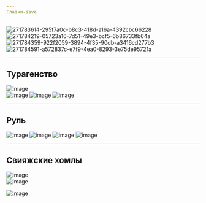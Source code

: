 ```yaml
---
Глазки-save
---
```

![271783614-295f7a0c-b8c3-418d-a16a-4392cbc66228](https://github.com/DelpanDDD/demoekz/assets/98009151/d5c2f0aa-1962-4c62-8820-3069df295d88)
![271784219-05723a16-7d51-49e3-bcf5-6b86733fb64a](https://github.com/DelpanDDD/demoekz/assets/98009151/1e415451-c103-4b38-a671-6eb261e92aa1)
![271784359-922f2059-3894-4f35-90db-a3416cd277b3](https://github.com/DelpanDDD/demoekz/assets/98009151/3e84091d-c06e-452a-acab-991f94983563)
![271784591-a572837c-e7f9-4ea0-8293-3e75de95721a](https://github.com/DelpanDDD/demoekz/assets/98009151/70e13348-0088-46cf-a2e6-e1fc4748c183)


---
Турагенство
---
![image](https://github.com/Kulikov205/DemoEkzamen/assets/97594290/3bb8c7e3-e8f2-40e0-83fc-880e64a48d5a)</br>
![image](https://github.com/DelpanDDD/demoekz/assets/98009151/87bee784-ad75-46f4-ae96-9e5b60cb2236)
![image](https://github.com/DelpanDDD/demoekz/assets/98009151/cfc944f5-adb7-49c6-9712-71eacbf5812a)
![image](https://github.com/DelpanDDD/demoekz/assets/98009151/5963cdd2-b7aa-45dd-8628-f63a22ba0a8c)

---
Руль
---

![image](https://github.com/DelpanDDD/demoekz/assets/98009151/d6bf6127-ab7a-4c70-9a01-8656288b55dc)
![image](https://github.com/DelpanDDD/demoekz/assets/98009151/78c4dead-7ef1-4fa6-b15c-88fd2e9f76f8)
![image](https://github.com/DelpanDDD/demoekz/assets/98009151/c43e1369-dcb1-4e05-813d-c0325c188775)
![image](https://github.com/DelpanDDD/demoekz/assets/98009151/883831d1-9370-4c5a-b9ab-6ae8f5dde418)

---
Свияжские хомлы
---



![image](https://github.com/Kulikov205/DemoEkzamen/assets/97594290/7419ea43-9905-47d0-b7f1-0790f6efb07c)</br>
![image](https://github.com/Kulikov205/DemoEkzamen/assets/97594290/5f9e07f1-551c-4fdf-a94f-b2a9df3759f8)</br>

 ![image](https://github.com/aborinada/demoekzamen/assets/97913101/bb788396-0cb7-4a83-b3ca-706272e3a0b2)

